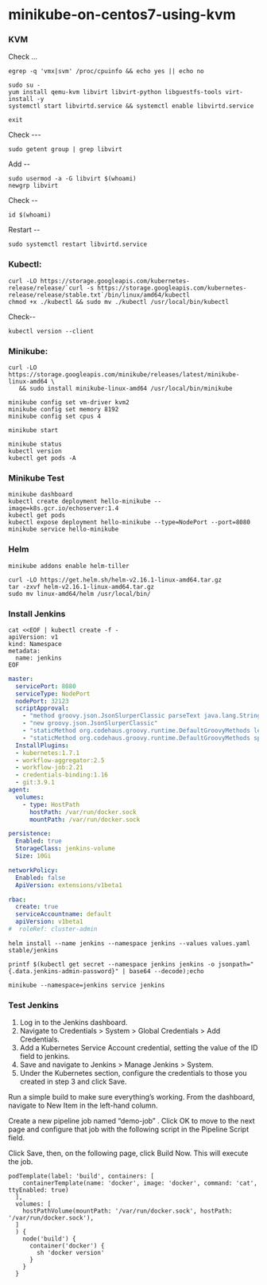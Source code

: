 # minikube-on-centos7-using-kvm

### KVM
Check ...
```
egrep -q 'vmx|svm' /proc/cpuinfo && echo yes || echo no
```
```
sudo su -
yum install qemu-kvm libvirt libvirt-python libguestfs-tools virt-install -y
systemctl start libvirtd.service && systemctl enable libvirtd.service
```
```
exit
```
Check ---
```
sudo getent group | grep libvirt
```
Add --
```
sudo usermod -a -G libvirt $(whoami)
newgrp libvirt
```
Check --
```
id $(whoami)
```
Restart --
```
sudo systemctl restart libvirtd.service
```
### Kubectl:
```
curl -LO https://storage.googleapis.com/kubernetes-release/release/`curl -s https://storage.googleapis.com/kubernetes-release/release/stable.txt`/bin/linux/amd64/kubectl
chmod +x ./kubectl && sudo mv ./kubectl /usr/local/bin/kubectl
```
Check--
```
kubectl version --client
```
### Minikube: 
```
curl -LO https://storage.googleapis.com/minikube/releases/latest/minikube-linux-amd64 \
   && sudo install minikube-linux-amd64 /usr/local/bin/minikube
```
```
minikube config set vm-driver kvm2
minikube config set memory 8192
minikube config set cpus 4
```
```
minikube start
```
```
minikube status
kubectl version
kubectl get pods -A
```
### Minikube Test
```
minikube dashboard
kubectl create deployment hello-minikube --image=k8s.gcr.io/echoserver:1.4
kubectl get pods
kubectl expose deployment hello-minikube --type=NodePort --port=8080
minikube service hello-minikube
```
### Helm
```
minikube addons enable helm-tiller
```
```
curl -LO https://get.helm.sh/helm-v2.16.1-linux-amd64.tar.gz
tar -zxvf helm-v2.16.1-linux-amd64.tar.gz
sudo mv linux-amd64/helm /usr/local/bin/
```
### Install Jenkins
```
cat <<EOF | kubectl create -f -
apiVersion: v1
kind: Namespace
metadata:
  name: jenkins
EOF
```
```yaml
master:
  servicePort: 8080
  serviceType: NodePort
  nodePort: 32123
  scriptApproval:
    - "method groovy.json.JsonSlurperClassic parseText java.lang.String"
    - "new groovy.json.JsonSlurperClassic"
    - "staticMethod org.codehaus.groovy.runtime.DefaultGroovyMethods leftShift java.util.Map java.util.Map"
    - "staticMethod org.codehaus.groovy.runtime.DefaultGroovyMethods split java.lang.String"
  InstallPlugins:
  - kubernetes:1.7.1   
  - workflow-aggregator:2.5   
  - workflow-job:2.21   
  - credentials-binding:1.16   
  - git:3.9.1   
agent:
  volumes:
    - type: HostPath
      hostPath: /var/run/docker.sock
      mountPath: /var/run/docker.sock

persistence:
  Enabled: true
  StorageClass: jenkins-volume   
  Size: 10Gi

networkPolicy:
  Enabled: false
  ApiVersion: extensions/v1beta1

rbac:
  create: true
  serviceAccountname: default
  apiVersion: v1beta1
#  roleRef: cluster-admin
```
```
helm install --name jenkins --namespace jenkins --values values.yaml stable/jenkins
```
```
printf $(kubectl get secret --namespace jenkins jenkins -o jsonpath="{.data.jenkins-admin-password}" | base64 --decode);echo
```
```
minikube --namespace=jenkins service jenkins
```
### Test Jenkins

1. Log in to the Jenkins dashboard.
2. Navigate to Credentials > System > Global Credentials > Add Credentials.
3. Add a Kubernetes Service Account credential, setting the value of the ID field to jenkins.
4. Save and navigate to Jenkins > Manage Jenkins > System.
5. Under the Kubernetes section, configure the credentials to those you created in step 3 and click Save.

Run a simple build to make sure everything’s working. From the dashboard, navigate to New Item in the left-hand column.

Create a new pipeline job named “demo-job” . Click OK to move to the next page and configure that job with the following script in the Pipeline Script field.

Click Save, then, on the following page, click Build Now. This will execute the job.

```
podTemplate(label: 'build', containers: [
    containerTemplate(name: 'docker', image: 'docker', command: 'cat', ttyEnabled: true)
  ],
  volumes: [
    hostPathVolume(mountPath: '/var/run/docker.sock', hostPath: '/var/run/docker.sock'),
  ]
  ) {
    node('build') {
      container('docker') {
        sh 'docker version'
      }        
    }  
  }

```
